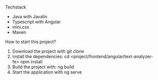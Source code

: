 Techstack
- Java with Javalin
- Typescript with Angular
- mini.css
- Maven

How to start this project?
1. Download the project with git clone <url>
2. install the dependencies: cd <project/frontend/angular/text-analyzer-fe> npm install 
3. Build the project with: ng build
4. Start the application with ng serve